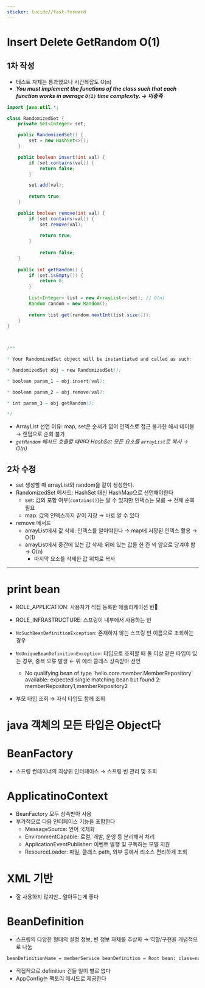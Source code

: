 ```yaml
---
sticker: lucide//fast-forward
---
```

# Insert Delete GetRandom O(1)
## 1차 작성
- 테스트 자체는 통과했으나 시간복잡도 O(n)
- ***You must implement the functions of the class such that each function works in average `O(1)` time complexity. → 미충족***

```java
import java.util.*;

class RandomizedSet {
	private Set<Integer> set;

	public RandomizedSet() {
		set = new HashSet<>();
	}

	public boolean insert(int val) {
		if (set.contains(val)) {
			return false;
		}

		set.add(val);
		
		return true;
	}

	public boolean remove(int val) {
		if (set.contains(val)) {
			set.remove(val);
			
			return true;
		}
		
			return false;
	}
	
	public int getRandom() {
		if (set.isEmpty()) {
			return 0;
		}
		
		List<Integer> list = new ArrayList<>(set); // O(n)	
		Random random = new Random();
		
		return list.get(random.nextInt(list.size()));
	}
}

  

/**

* Your RandomizedSet object will be instantiated and called as such:

* RandomizedSet obj = new RandomizedSet();

* boolean param_1 = obj.insert(val);

* boolean param_2 = obj.remove(val);

* int param_3 = obj.getRandom();

*/
```
- ArrayList 선언 이유: map, set은 순서가 없어 인덱스로 접근 불가한 해시 테이블 → 랜덤으로 순회 불가
- *`getRandom` 메서드 호출할 때마다 HashSet 모든 요소를 `arrayList`로 복사 → O(n)*

## 2차 수정
- set 생성할 때 arrayList와 random을 같이 생성한다.
- RandomizedSet 메서드: HashSet 대신 HashMap으로 선언해야한다
	- set: 값의 포함 여부(`contains()`)는 알 수 있지만 인덱스는 모름 → 전체 순회 필요
	- map: 값의 인덱스까지 같이 저장 → 바로 알 수 있다
- remove 메서드
	- arrayList에서 값 삭제: 인덱스를 알아야한다 → map에 저장된 인덱스 활용 → O(1)
	- arrayList에서 중간에 있는 값 삭제: 뒤에 있는 값들 한 칸 씩 앞으로 당겨야 함 → O(n)
		- 마지막 요소를 삭제한 값 위치로 복사

---

# print bean
- ROLE_APPLICATION: 사용자가 직접 등록한 애플리케이션 빈
- ROLE_INFRASTRUCTURE: 스프링이 내부에서 사용하는 빈

- `NoSuchBeanDefinitionException`: 존재하지 않는 스프링 빈 이름으로 조회하는 경우
- `NoUniqueBeanDefinitionException`: 타입으로 조회할 때 둘 이상 같은 타입이 있는 경우, 중복 오류 발생 ← 위 에러 클래스 상속받아 선언
	- No qualifying bean of type 'hello.core.member.MemberRepository' available: expected single matching bean but found 2: memberRepository1,memberRepository2

- 부모 타입 조회 → 자식 타입도 함께 조회
# java 객체의 모든 타입은 Object다

# BeanFactory
- 스프링 컨테이너의 최상위 인터페이스 → 스프링 빈 관리 및 조회

# ApplicatinoContext
- BeanFactory 모두 상속받아 사용
- 부가적으로 다음 인터페이스 기능을 포함한다
	- MessageSource: 언어 국제화
	- EnvironmentCapable: 로컬, 개발, 운영 등 분리해서 처리
	- ApplicationEventPublisher: 이벤트 발행 및 구독하는 모델 지원
	- ResourceLoader: 파일, 클래스 path, 외부 등에서 리소스 편리하게 조회

# XML 기반
- 잘 사용하지 않지만.. 알아두는게 좋다

# BeanDefinition
- 스프링의 다양한 형태의 설정 정보, 빈 정보 자체를 추상화 → 역할/구현을 개념적으로 나눔

```bash
beanDefinitionName = memberService beanDefinition = Root bean: class=null; scope=; abstract=false; lazyInit=null; autowireMode=3; dependencyCheck=0; autowireCandidate=true; primary=false; fallback=false; factoryBeanName=appConfig; factoryMethodName=memberService; initMethodNames=null; destroyMethodNames=[(inferred)]; defined in hello.core.AppConfig
```
- 직접적으로 definition 건들 일이 별로 없다
- AppConfig는 팩토리 메서드로 제공한다 